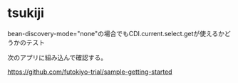 # tsukiji
bean-discovery-mode="none"の場合でもCDI.current.select.getが使えるかどうかのテスト

次のアプリに組み込んで確認する。

https://github.com/futokiyo-trial/sample-getting-started